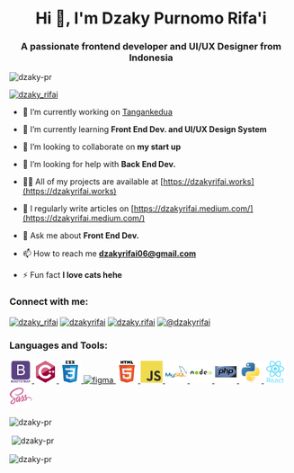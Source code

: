 <h1 align="center">Hi 👋, I'm Dzaky Purnomo Rifa'i</h1>
<h3 align="center">A passionate frontend developer and UI/UX Designer from Indonesia</h3>

<p align="left"> <img src="https://komarev.com/ghpvc/?username=dzaky-pr&label=Profile%20views&color=0e75b6&style=flat" alt="dzaky-pr" /> </p>

<p align="left"> <a href="https://twitter.com/dzaky_rifai" target="blank"><img src="https://img.shields.io/twitter/follow/dzaky_rifai?logo=twitter&style=for-the-badge" alt="dzaky_rifai" /></a> </p>


- 🔭 I’m currently working on [Tangankedua](soon!)

- 🌱 I’m currently learning **Front End Dev. and UI/UX Design System**

- 👯 I’m looking to collaborate on **my start up**

- 🤝 I’m looking for help with **Back End Dev.**

- 👨‍💻 All of my projects are available at [https://dzakyrifai.works](https://dzakyrifai.works)

- 📝 I regularly write articles on [https://dzakyrifai.medium.com/](https://dzakyrifai.medium.com/)

- 💬 Ask me about **Front End Dev.**

- 📫 How to reach me **dzakyrifai06@gmail.com**

- ⚡ Fun fact **I love cats hehe**

<h3 align="left">Connect with me:</h3>
<p align="left">
<a href="https://twitter.com/dzaky_rifai" target="blank"><img align="center" src="https://raw.githubusercontent.com/rahuldkjain/github-profile-readme-generator/master/src/images/icons/Social/twitter.svg" alt="dzaky_rifai" height="30" width="40" /></a>
<a href="https://linkedin.com/in/dzakyrifai" target="blank"><img align="center" src="https://raw.githubusercontent.com/rahuldkjain/github-profile-readme-generator/master/src/images/icons/Social/linked-in-alt.svg" alt="dzakyrifai" height="30" width="40" /></a>
<a href="https://instagram.com/dzaky.rifai" target="blank"><img align="center" src="https://raw.githubusercontent.com/rahuldkjain/github-profile-readme-generator/master/src/images/icons/Social/instagram.svg" alt="dzaky.rifai" height="30" width="40" /></a>
<a href="https://medium.com/@dzakyrifai" target="blank"><img align="center" src="https://raw.githubusercontent.com/rahuldkjain/github-profile-readme-generator/master/src/images/icons/Social/medium.svg" alt="@dzakyrifai" height="30" width="40" /></a>
</p>

<h3 align="left">Languages and Tools:</h3>
<p align="left"> <a href="https://getbootstrap.com" target="_blank"> <img src="https://raw.githubusercontent.com/devicons/devicon/master/icons/bootstrap/bootstrap-plain-wordmark.svg" alt="bootstrap" width="40" height="40"/> </a> <a href="https://www.w3schools.com/cpp/" target="_blank"> <img src="https://raw.githubusercontent.com/devicons/devicon/master/icons/cplusplus/cplusplus-original.svg" alt="cplusplus" width="40" height="40"/> </a> <a href="https://www.w3schools.com/css/" target="_blank"> <img src="https://raw.githubusercontent.com/devicons/devicon/master/icons/css3/css3-original-wordmark.svg" alt="css3" width="40" height="40"/> </a> <a href="https://www.figma.com/" target="_blank"> <img src="https://www.vectorlogo.zone/logos/figma/figma-icon.svg" alt="figma" width="40" height="40"/> </a> <a href="https://www.w3.org/html/" target="_blank"> <img src="https://raw.githubusercontent.com/devicons/devicon/master/icons/html5/html5-original-wordmark.svg" alt="html5" width="40" height="40"/> </a> <a href="https://developer.mozilla.org/en-US/docs/Web/JavaScript" target="_blank"> <img src="https://raw.githubusercontent.com/devicons/devicon/master/icons/javascript/javascript-original.svg" alt="javascript" width="40" height="40"/> </a> <a href="https://www.mysql.com/" target="_blank"> <img src="https://raw.githubusercontent.com/devicons/devicon/master/icons/mysql/mysql-original-wordmark.svg" alt="mysql" width="40" height="40"/> </a> <a href="https://nodejs.org" target="_blank"> <img src="https://raw.githubusercontent.com/devicons/devicon/master/icons/nodejs/nodejs-original-wordmark.svg" alt="nodejs" width="40" height="40"/> </a> <a href="https://www.php.net" target="_blank"> <img src="https://raw.githubusercontent.com/devicons/devicon/master/icons/php/php-original.svg" alt="php" width="40" height="40"/> </a> <a href="https://www.python.org" target="_blank"> <img src="https://raw.githubusercontent.com/devicons/devicon/master/icons/python/python-original.svg" alt="python" width="40" height="40"/> </a> <a href="https://reactjs.org/" target="_blank"> <img src="https://raw.githubusercontent.com/devicons/devicon/master/icons/react/react-original-wordmark.svg" alt="react" width="40" height="40"/> </a> <a href="https://sass-lang.com" target="_blank"> <img src="https://raw.githubusercontent.com/devicons/devicon/master/icons/sass/sass-original.svg" alt="sass" width="40" height="40"/> </a> </p>

<p><img align="center" src="https://github-readme-stats.vercel.app/api?username=dzaky-pr&show_icons=true&theme=tokyonight" alt="dzaky-pr" /></p>

<p>&nbsp;<img align="center" src="https://github-readme-stats.vercel.app/api/top-langs?username=dzaky-pr&show_icons=true&locale=en&theme=tokyonight" alt="dzaky-pr" /></p>

<p><img align="center" src="https://github-readme-streak-stats.herokuapp.com/?user=dzaky-pr&theme=tokyonight" alt="dzaky-pr" /></p>
